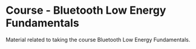# Course - Bluetooth Low Energy Fundamentals

Material related to taking the course Bluetooth Low Energy Fundamentals.
